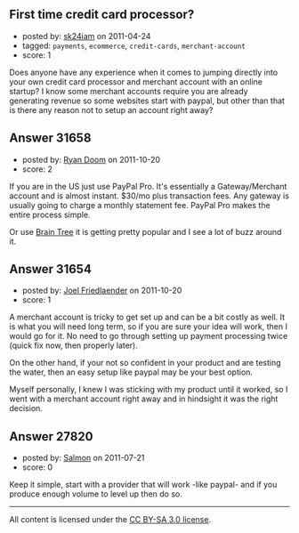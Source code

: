 ## First time credit card processor?

- posted by: [sk24iam](https://stackexchange.com/users/-1/4660-sk24iam) on 2011-04-24
- tagged: `payments`, `ecommerce`, `credit-cards`, `merchant-account`
- score: 1

Does anyone have any experience when it comes to jumping directly into your own credit card processor and merchant account with an online startup? I know some merchant accounts require you are already generating revenue so some websites start with paypal, but other than that is there any reason not to setup an account right away? 


## Answer 31658

- posted by: [Ryan Doom](https://stackexchange.com/users/-1/5655-ryan-doom) on 2011-10-20
- score: 2

<p>If you are in the US just use PayPal Pro. It's essentially a Gateway/Merchant account and is almost instant. $30/mo plus transaction fees.  Any gateway is usually going to charge a monthly statement fee. PayPal Pro makes the entire process simple.</p>

<p>Or use <a href="http://www.braintreepayments.com/" rel="nofollow">Brain Tree</a> it is getting pretty popular and I see a lot of buzz around it.</p>



## Answer 31654

- posted by: [Joel Friedlaender](https://stackexchange.com/users/-1/5543-joel-friedlaender) on 2011-10-20
- score: 1

A merchant account is tricky to get set up and can be a bit costly as well. It is what you will need long term, so if you are sure your idea will work, then I would go for it. No need to go through setting up payment processing twice (quick fix now, then properly later).

On the other hand, if your not so confident in your product and are testing the water, then an easy setup like paypal may be your best option.

Myself personally, I knew I was sticking with my product until it worked, so I went with a merchant account right away and in hindsight it was the right decision.


## Answer 27820

- posted by: [Salmon](https://stackexchange.com/users/-1/12021-salmon) on 2011-07-21
- score: 0

Keep it simple, start with a provider that will work -like paypal- and if you produce enough volume to level up then do so. 



---

All content is licensed under the [CC BY-SA 3.0 license](https://creativecommons.org/licenses/by-sa/3.0/).

